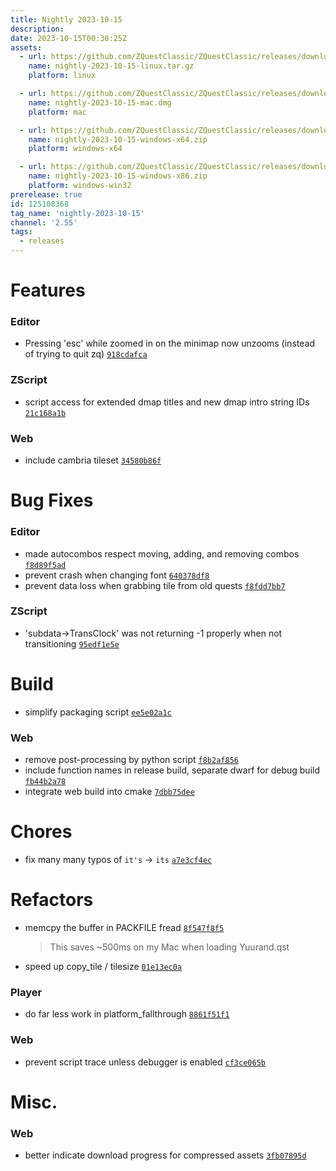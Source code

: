 ```yaml
---
title: Nightly 2023-10-15
description: 
date: 2023-10-15T00:30:25Z
assets: 
  - url: https://github.com/ZQuestClassic/ZQuestClassic/releases/download/nightly-2023-10-15/nightly-2023-10-15-linux.tar.gz
    name: nightly-2023-10-15-linux.tar.gz
    platform: linux

  - url: https://github.com/ZQuestClassic/ZQuestClassic/releases/download/nightly-2023-10-15/nightly-2023-10-15-mac.dmg
    name: nightly-2023-10-15-mac.dmg
    platform: mac

  - url: https://github.com/ZQuestClassic/ZQuestClassic/releases/download/nightly-2023-10-15/nightly-2023-10-15-windows-x64.zip
    name: nightly-2023-10-15-windows-x64.zip
    platform: windows-x64

  - url: https://github.com/ZQuestClassic/ZQuestClassic/releases/download/nightly-2023-10-15/nightly-2023-10-15-windows-x86.zip
    name: nightly-2023-10-15-windows-x86.zip
    platform: windows-win32
prerelease: true
id: 125108368
tag_name: 'nightly-2023-10-15'
channel: '2.55'
tags:
  - releases
---
```




# Features

### Editor

- Pressing 'esc' while zoomed in on the minimap now unzooms (instead of trying to quit zq) [`918cdafca`](https://github.com/ZQuestClassic/ZQuestClassic/commit/918cdafca1c7bbb7789842d52226a9e3a62f1b42)

### ZScript

- script access for extended dmap titles and new dmap intro string IDs [`21c168a1b`](https://github.com/ZQuestClassic/ZQuestClassic/commit/21c168a1b5d51fd671dec0c6a83662102fe58f46)

### Web

- include cambria tileset [`34580b86f`](https://github.com/ZQuestClassic/ZQuestClassic/commit/34580b86fc5aa19011f1fcafab8571ed8264d69b)

# Bug Fixes

### Editor

- made autocombos respect moving, adding, and removing combos [`f8d89f5ad`](https://github.com/ZQuestClassic/ZQuestClassic/commit/f8d89f5ad91c7b10926217a92862627a5813123e)
- prevent crash when changing font [`640378df8`](https://github.com/ZQuestClassic/ZQuestClassic/commit/640378df82c06c3aa786c5c5b8736200e8c53a0a)
- prevent data loss when grabbing tile from old quests [`f8fdd7bb7`](https://github.com/ZQuestClassic/ZQuestClassic/commit/f8fdd7bb7489beaccd44ce6d62594a35fe7d02f9)

### ZScript

- 'subdata->TransClock' was not returning -1 properly when not transitioning [`95edf1e5e`](https://github.com/ZQuestClassic/ZQuestClassic/commit/95edf1e5ea9e9dc0d80ef7758a41d0933d87b215)

# Build

- simplify packaging script [`ee5e02a1c`](https://github.com/ZQuestClassic/ZQuestClassic/commit/ee5e02a1ca26ecc16d59296d9f58ac0ec37786f8)

### Web

- remove post-processing by python script [`f8b2af856`](https://github.com/ZQuestClassic/ZQuestClassic/commit/f8b2af856c163b85cae415e98efbc2b549e9e25d)
- include function names in release build, separate dwarf for debug build [`fb44b2a78`](https://github.com/ZQuestClassic/ZQuestClassic/commit/fb44b2a789f787ccbe0dfe5373cd0cea8564c1da)
- integrate web build into cmake [`7dbb75dee`](https://github.com/ZQuestClassic/ZQuestClassic/commit/7dbb75dee0b2581491c1f26f01274251f1edc894)

# Chores

- fix many many typos of `it's` -> `its` [`a7e3cf4ec`](https://github.com/ZQuestClassic/ZQuestClassic/commit/a7e3cf4ec85f16ba02866d17c85082204711092a)

# Refactors

- memcpy the buffer in PACKFILE fread [`8f547f8f5`](https://github.com/ZQuestClassic/ZQuestClassic/commit/8f547f8f5e1f4e92e37cee1116daeea7ab102e06)
   &nbsp;
   >This saves ~500ms on my Mac when loading Yuurand.qst 
   >
- speed up copy_tile / tilesize [`01e13ec0a`](https://github.com/ZQuestClassic/ZQuestClassic/commit/01e13ec0a382b03cc9d0b87ca3fe83c2ec2247c9)

### Player

- do far less work in platform_fallthrough [`8861f51f1`](https://github.com/ZQuestClassic/ZQuestClassic/commit/8861f51f1e60ab5f7d929d37a7ae6f96c8989589)

### Web

- prevent script trace unless debugger is enabled [`cf3ce065b`](https://github.com/ZQuestClassic/ZQuestClassic/commit/cf3ce065ba2cce71d7465e8842e9cc991c4f4948)

# Misc.

### Web

- better indicate download progress for compressed assets [`3fb07895d`](https://github.com/ZQuestClassic/ZQuestClassic/commit/3fb07895d98b8ef34e9c5d2817ccbd0d07c17a7b)

